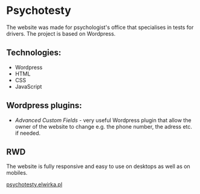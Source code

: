 # Psychotesty

The website was made for psychologist's office that specialises in tests for drivers.
The project is based on Wordpress.

## Technologies:
* Wordpress
* HTML
* CSS
* JavaScript

## Wordpress plugins:
* *Advanced Custom Fields* - very useful Wordpress plugin that allow the owner of the website to change e.g. the phone number, the adress etc. if needed.

## RWD
The website is fully responsive and easy to use on desktops as well as on mobiles.

[psychotesty.elwirka.pl](psychotesty.elwirka.pl)
